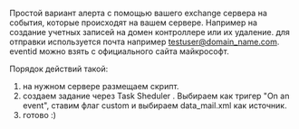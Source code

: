 Простой вариант алерта с помощью вашего exchange сервера на события, которые происходят на вашем сервере. 
Например на создание учетных записей на домен контроллере или их удаление. 
для отправки используется почта например testuser@domain_name.com.
eventid можно взять с официального сайта майкрософт.

Порядок действий такой:
1) на нужном сервере размещаем скрипт. 
2) создаем задание через Task Sheduler . Выбираем как тригер "On an event", ставим флаг custom и выбираем data_mail.xml как источник. 
3) готово :) 
